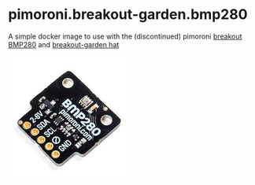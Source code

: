 # pimoroni.breakout-garden.bmp280
A simple docker image to use with the (discontinued) pimoroni [breakout BMP280](https://shop.pimoroni.com/products/bmp280-breakout-temperature-pressure-altitude-sensor) and [breakout-garden hat](https://shop.pimoroni.com/products/breakout-garden-mini-i2c)

![](https://raw.githubusercontent.com/promethee/pimoroni.breakout-garden.bmp280/main/BMP280-1_1024x1024.jpg)
